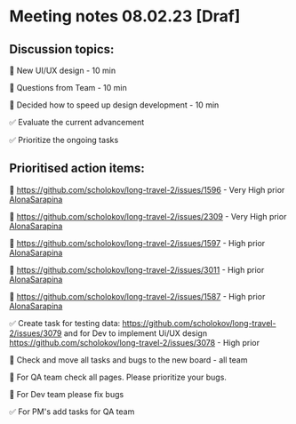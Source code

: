 # Meeting notes 08.02.23 [Draf] 

## Discussion topics: 

:black_square_button: New UI/UX design  - 10 min

:black_square_button: Questions from Team - 10 min 

:black_square_button:  Decided how to speed up design development  - 10 min 

:white_check_mark:  Evaluate the current advancement

:white_check_mark: Prioritize the ongoing tasks 

## Prioritised action items:   

:black_square_button: https://github.com/scholokov/long-travel-2/issues/1596 - Very High prior [AlonaSarapina](https://github.com/AlonaSarapina) 

:black_square_button: https://github.com/scholokov/long-travel-2/issues/2309 - Very High prior [AlonaSarapina](https://github.com/AlonaSarapina)  

:black_square_button: https://github.com/scholokov/long-travel-2/issues/1597 - High prior [AlonaSarapina](https://github.com/AlonaSarapina)  

:black_square_button: https://github.com/scholokov/long-travel-2/issues/3011 - High prior [AlonaSarapina](https://github.com/AlonaSarapina)   

:black_square_button: https://github.com/scholokov/long-travel-2/issues/1587 - High prior [AlonaSarapina](https://github.com/AlonaSarapina)   

:white_check_mark:  Create task for testing data: https://github.com/scholokov/long-travel-2/issues/3079 and for Dev to implement Ui/UX design https://github.com/scholokov/long-travel-2/issues/3078 - High prior

:black_square_button: Check and move all tasks and bugs to the new board - all team 

:black_square_button: For QA team check all pages. Please prioritize your bugs. 

:black_square_button: For Dev team please fix bugs 

:white_check_mark:  For PM's add tasks for QA team 
